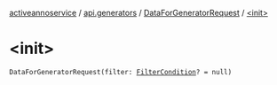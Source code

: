 [activeannoservice](../../index.md) / [api.generators](../index.md) / [DataForGeneratorRequest](index.md) / [&lt;init&gt;](./-init-.md)

# &lt;init&gt;

`DataForGeneratorRequest(filter: `[`FilterCondition`](../../project.filter/-filter-condition/index.md)`? = null)`